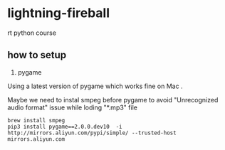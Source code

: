 # lightning-fireball
rt python course


## how to setup

1. pygame

Using a latest version of pygame which works fine on Mac .

Maybe we need to instal smpeg before pygame to avoid "Unrecognized audio format" issue while loding "*.mp3" file

```
brew install smpeg
pip3 install pygame==2.0.0.dev10  -i http://mirrors.aliyun.com/pypi/simple/ --trusted-host mirrors.aliyun.com
```
